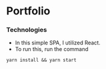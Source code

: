 # Portfolio

### Technologies

- In this simple SPA, I utilized React.
- To run this, run the command 
```
yarn install && yarn start
```